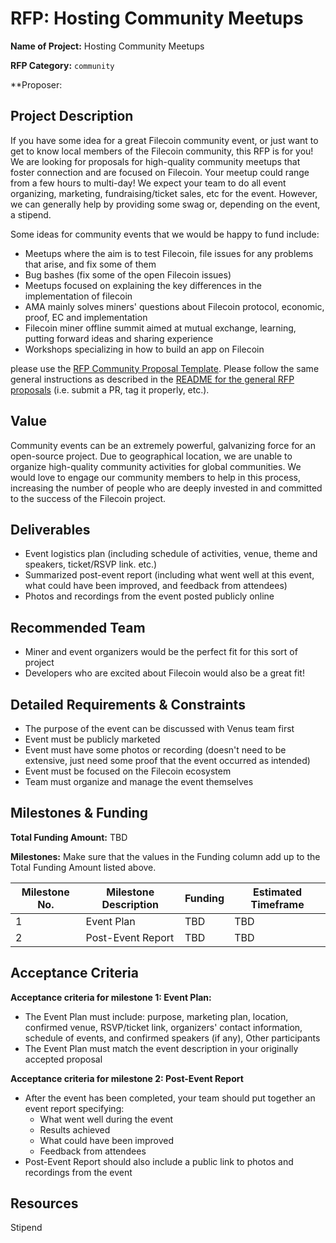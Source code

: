 # RFP: Hosting Community Meetups

**Name of Project:** Hosting Community Meetups

**RFP Category:** `community`

**Proposer:

## Project Description

If you have some idea for a great Filecoin community event, or just want to get to know local members of the Filecoin community, this RFP is for you! We are looking for proposals for high-quality community meetups that foster connection and are focused on Filecoin. Your meetup could range from a few hours to multi-day! We expect your team to do all event organizing, marketing, fundraising/ticket sales, etc for the event. However, we can generally help by providing some swag or, depending on the event, a stipend.

Some ideas for community events that we would be happy to fund include:
- Meetups where the aim is to test Filecoin, file issues for any problems that arise, and fix some of them
- Bug bashes (fix some of the open Filecoin issues)
- Meetups focused on explaining the key differences in the implementation of filecoin
- AMA mainly solves miners' questions about Filecoin protocol, economic, proof, EC and implementation
- Filecoin miner offline summit aimed at mutual exchange, learning, putting forward ideas and sharing experience
- Workshops specializing in how to build an app on Filecoin

please use the [RFP Community Proposal Template](https://github.com/filecoin-project/devgrants/blob/master/rfp-proposals/rfp-community-proposal-template.md). Please follow the same general instructions as described in the [README for the general RFP proposals](https://github.com/filecoin-project/devgrants#submit-a-proposal-for-an-rfp) (i.e. submit a PR, tag it properly, etc.).

## Value

Community events can be an extremely powerful, galvanizing force for an open-source project. Due to geographical location, we are unable to organize high-quality community activities for global communities. We would love to engage our community members to help in this process, increasing the number of people who are deeply invested in and committed to the success of the Filecoin project.

## Deliverables

- Event logistics plan (including schedule of activities, venue, theme and speakers, ticket/RSVP link. etc.)
- Summarized post-event report (including what went well at this event, what could have been improved, and feedback from attendees)
- Photos and recordings from the event posted publicly online

## Recommended Team

- Miner and event organizers would be the perfect fit for this sort of project
- Developers who are excited about Filecoin would also be a great fit!

## Detailed Requirements & Constraints

- The purpose of the event can be discussed with Venus team first
- Event must be publicly marketed
- Event must have some photos or recording (doesn't need to be extensive, just need some proof that the event occurred as intended)
- Event must be focused on the Filecoin ecosystem
- Team must organize and manage the event themselves

## Milestones & Funding

**Total Funding Amount:** TBD

**Milestones:** Make sure that the values in the Funding column add up to the Total Funding Amount listed above.

| Milestone No. | Milestone Description | Funding | Estimated Timeframe |
| --- | --- | --- | --- |
| 1 | Event Plan | TBD | TBD |
| 2 | Post-Event Report | TBD | TBD |

## Acceptance Criteria

**Acceptance criteria for milestone 1: Event Plan:**
- The Event Plan must include: purpose, marketing plan, location, confirmed venue, RSVP/ticket link, organizers' contact information, schedule of events, and confirmed speakers (if any), Other participants
- The Event Plan must match the event description in your originally accepted proposal

**Acceptance criteria for milestone 2: Post-Event Report**
- After the event has been completed, your team should put together an event report specifying:
	- What went well during the event
	- Results achieved
	- What could have been improved
	- Feedback from attendees
- Post-Event Report should also include a public link to photos and recordings from the event

## Resources

Stipend
